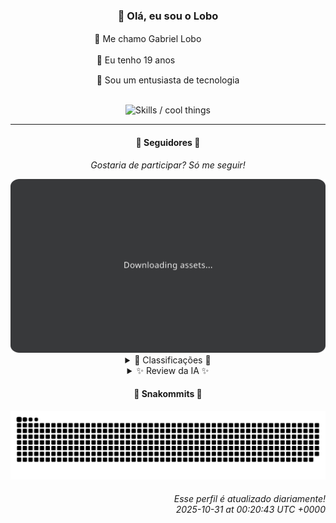 <div align="center">
  <h3>👋 Olá, eu sou o Lobo</h3>
  
  <p>🐺 Me chamo Gabriel Loboㅤㅤㅤㅤㅤ</p>
  <p>🧔 Eu tenho 19 anosㅤㅤㅤㅤㅤㅤㅤㅤ</p>
  <p>🧠 Sou um entusiasta de tecnologia</p>

  <br/>

  <img width="600" alt="Skills / cool things" src="https://skills-icons.vercel.app/api/icons?i=python,md,html,css,js,github,git,vscode,linux,node,ts,sass,react,vite,vercel,lottie,ionic,capacitor,zustand,framer,firebase,arduino,godot,tailwind,shadcnui,lucide,zorinos,pnpm,reactnative&perline=14" />
</div>

<hr />

<div align="center">
    <h4>👤 Seguidores 👤</h4>
    <p><i>Gostaria de participar? Só me seguir!</i></p>
    <img width="600" src=".github/assets/cards/top3.svg" alt="Top 3 followers contributors (monthly)" />
    <details>
    <summary>🏅 Classificações 🏅</summary>
    <br/>
    <table>
        <thead>
            <tr align="center">
                <th>Posição</th>
                <th>Seguidor</th>
                <th>Contribuições</th>
            </tr>
        </thead>
        <tbody>
            <tr align="center">
                <td>1°</td>
                <td><a href="https://github.com/cookieukw">CookieUkw</a></td>
                <td>155 ctr.</td>
            </tr>
            <tr align="center">
                <td>2°</td>
                <td><a href="https://github.com/felipegueller">Felipe Gueller</a></td>
                <td>140 ctr.</td>
            </tr>
            <tr align="center">
                <td>3°</td>
                <td><a href="https://github.com/gustavosett">Gustavo Carvalho</a></td>
                <td>28 ctr.</td>
            </tr>
            <tr align="center">
                <td>4°</td>
                <td><a href="https://github.com/giverplay">giverplay</a></td>
                <td>20 ctr.</td>
            </tr>
            <tr align="center">
                <td>5°</td>
                <td><a href="https://github.com/Cr-Israel">Carlos Israel</a></td>
                <td>13 ctr.</td>
            </tr>
            <tr align="center">
                <td>6°</td>
                <td><a href="https://github.com/brunoferreiraff">brunoferreiraff</a></td>
                <td>13 ctr.</td>
            </tr>
            <tr align="center">
                <td>7°</td>
                <td><a href="https://github.com/ThonyHHs">Anthony Herbert</a></td>
                <td>11 ctr.</td>
            </tr>
            <tr align="center">
                <td>8°</td>
                <td><a href="https://github.com/NeWBoX22">NeWBoX22</a></td>
                <td>3 ctr.</td>
            </tr>
            <tr align="center">
                <td>9°</td>
                <td><a href="https://github.com/LuidiPiresHub">Luídi Pires</a></td>
                <td>2 ctr.</td>
            </tr>
        </tbody>
    </table>
    </details>
    <details>
    <summary>✨ Review da IA ✨</summary>
    <br/>
    <div align="justify"><p><b>CookieUkw</b>, 155 contribuições? Imagino que a maior parte seja adicionar ponto e vírgula no Godot Engine, né? E esse ChatStory com 4 estrelas, a próxima revolução da IA? Ah, e Vex-AI... "capaz de manter conversas normais"... espero que pelo menos não te peça em casamento.</p>
<p><b>Felipe Gueller</b>, 140 contribuições, hein? Quase alcançando o CookieUkw! Pena que sua atividade recente é... inexistente. Tirando o pó do GitHub, Felipe? Acorda pra vida, camarada, o trem já partiu!</p>
<p><b>Gustavo Carvalho</b>, com 28 contribuições e uma bio que parece um enigma egípcio, você está quase lá... quase não contribuindo para nada. Mas ei, pelo menos você tem uma bio criativa, diferente de alguns por aqui. Prioridades, né?</p>
<p><b>Giverplay</b>, 20 contribuições... e um repositório chamado "Uvas" atualizado há uns dias. Seria esse o projeto secreto para a vinícola do futuro? Ah, e o "clone-tabnews" de quase um ano atrás? Inovador! Próximo Elon Musk aí, gente.</p>
<p><b>Carlos Israel</b> e <b>brunoferreiraff</b>, um empate glorioso com 13 contribuições cada. Imagino que estejam competindo para ver quem consegue menos atividade no GitHub. Continuem assim, o mundo precisa de mais espectadores.</p>
<p><b>Anthony Herbert</b>, "glup moglods" e 11 contribuições. Sua bio é tão misteriosa quanto sua atividade no GitHub. Estaria você codificando em uma língua ancestral desconhecida? Ou será que "glup moglods" é a senha para o seu próximo commit?</p>
<p><b>NeWBoX22</b>, 3 contribuições. Parabéns, você está quase no nível "usuário fantasma". Continue assim e logo, logo ninguém vai lembrar que você existe por aqui. Mas ei, quem precisa de reconhecimento, não é mesmo?</p>
<p><b>Luídi Pires</b>, com míseras 2 contribuições, você está quase provando que é possível ter menos atividade que o NeWBoX22. Front-End, Back-End, Full Stack... e zero commits? Talvez seja hora de focar em "No-End".</p>
</div>
    </details>
</div>

<div align="center">
  <h4>🐍 Snakommits 🐍</h4>
    <picture>
      <source media="(prefers-color-scheme: dark)" srcset="https://raw.githubusercontent.com/olob0/olob0/snake-output/snake-dark.svg">
      <source media="(prefers-color-scheme: light)" srcset="https://raw.githubusercontent.com/olob0/olob0/snake-output/snake-light.svg">
      <img alt="github contribution grid snake animation" src="https://raw.githubusercontent.com/olob0/olob0/snake-output/snake-light.svg">
    </picture>
</div>

<h6 align="right">
  Esse perfil é atualizado diariamente!<br/> <i>2025-10-31 at 00:20:43 UTC +0000</i>
<h6>